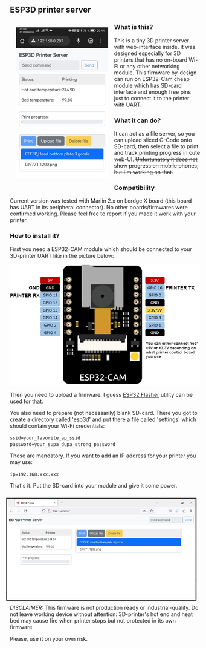 ESP3D printer server
---

<p>
<img src="./screenshot-1.jpg" height="400" align="left" style="margin: 16px;">
</p>

### What is this?
This is a tiny 3D printer server with web-interface inside. It was designed
especially for 3D printers that has no on-board Wi-Fi or any other networking module.
This firmware by-design can run on ESP32-Cam cheap module which has SD-card interface
and enough free pins just to connect it to the printer with UART.



### What it can do?
It can act as a file server, so you can upload sliced G-Code onto SD-card, then
select a file to print and track printing progress in cute web-UI. ~~Unfortunately
it does not show progress on mobile phones, but I'm working on that.~~

### Compatibility
Current version was tested with Marlin 2.x on Lerdge X board (this board has
UART in its peripheral connector). No other boards/firmwares were confirmed working.
Please feel free to report if you made it work with your printer.

### How to install it?
First you need a ESP32-CAM module which should be connected to your 3D-printer UART
like in the picture below:

![alt text](./connection-example.png "ESP32-cam pins usage")

Then you need to upload a firmware. I guess [ESP32 Flasher](https://www.espressif.com/en/support/download/other-tools) utility can be used for 
that.

You also need to prepare (not necessarily) blank SD-card. There you got to 
create a directory called 'esp3d' and put there a file called 'settings' which
should contain your Wi-Fi credentials:

`ssid=your_favorite_ap_ssid`\
`password=your_supa_dupa_strong_password`

These are mandatory. If you want to add an IP address for your printer you may use:

`ip=192.168.xxx.xxx`

That's it. Put the SD-card into your module and give it some power.

<img src="./screenshot-2.jpg" align="right" style="margin: 10px;">

---

*DISCLAIMER:* This firmware is not production ready or industrial-quality. Do not leave
working device without attention: 3D-printer's hot end and heat bed may cause fire 
when printer stops but not protected in its own firmware.

Please, use it on your own risk.
